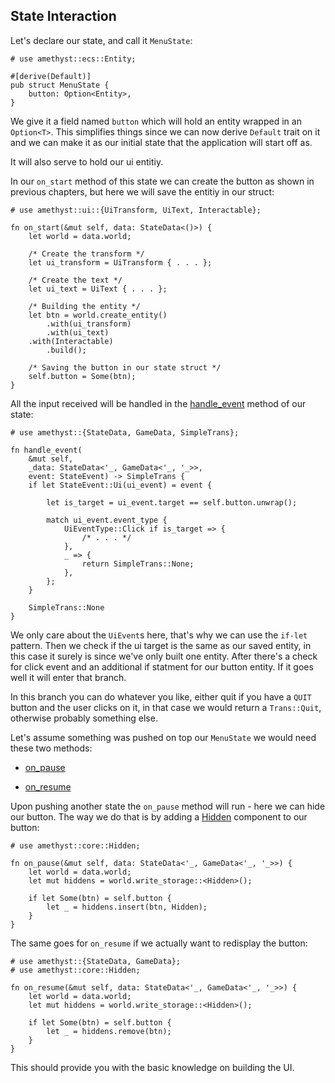 ## State Interaction

Let's declare our state, and call it `MenuState`: 

```rust,edition2018,no_run,noplaypen
# use amethyst::ecs::Entity;

#[derive(Default)]
pub struct MenuState {
    button: Option<Entity>,
}
```

We give it a field named `button` which will hold an entity wrapped in
an `Option<T>`. This simplifies things since we can now derive `Default`
trait on it and we can make it as our initial state that the application
will start off as.

It will also serve to hold our ui entitiy.

In our `on_start` method of this state we can create the button as shown in
previous chapters, but here we will save the entitiy in our struct: 

```rust,edition2018,no_run,noplaypen
# use amethyst::ui::{UiTransform, UiText, Interactable};

fn on_start(&mut self, data: StateData<()>) {
    let world = data.world; 

    /* Create the transform */ 
    let ui_transform = UiTransform { . . . };
    
    /* Create the text */
    let ui_text = UiText { . . . };

    /* Building the entity */
   	let btn = world.create_entity()
        .with(ui_transform)
        .with(ui_text)
	.with(Interactable)
        .build();

	/* Saving the button in our state struct */
	self.button = Some(btn);
}
```

All the input received will be handled in the [handle_event](https://docs.amethyst.rs/master/amethyst/trait.State.html#method.handle_event)
method of our state: 

```rust,edition2018,no_run,noplaypen
# use amethyst::{StateData, GameData, SimpleTrans};

fn handle_event(
	&mut self, 
	_data: StateData<'_, GameData<'_, '_>>, 
	event: StateEvent) -> SimpleTrans {
	if let StateEvent::Ui(ui_event) = event {

		let is_target = ui_event.target == self.button.unwrap();

		match ui_event.event_type {
			UiEventType::Click if is_target => { 
				/* . . . */
			},
			_ => {
				return SimpleTrans::None; 
			},  
		};
	}

	SimpleTrans::None
}
```
We only care about the `UiEvent`s here, that's why we can use the `if-let` pattern.
Then we check if the ui target is the same as our saved entity, in this case it
surely is since we've only built one entity. After there's a check for click
event and an additional if statment for our button entity. If it goes well it will
enter that branch.  

In this branch you can do whatever you like, either quit if you have a `QUIT` button
and the user clicks on it, in that case we would return a `Trans::Quit`, otherwise
probably something else.

Let's assume something was pushed on top our `MenuState` we would need these two methods: 

- [on_pause](https://docs.amethyst.rs/master/amethyst/trait.State.html#method.on_pause)

- [on_resume](https://docs.amethyst.rs/master/amethyst/trait.State.html#method.on_resume)


Upon pushing another state the `on_pause` method will run - here we can hide our button.
The way we do that is by adding a [Hidden](https://docs.amethyst.rs/master/amethyst_core/struct.Hidden.html)
component to our button:

```rust,edition2018,no_run,noplaypen
# use amethyst::core::Hidden;

fn on_pause(&mut self, data: StateData<'_, GameData<'_, '_>>) {
	let world = data.world;	
	let mut hiddens = world.write_storage::<Hidden>();
	
	if let Some(btn) = self.button {
		let _ = hiddens.insert(btn, Hidden);
	}
}
```

The same goes for `on_resume` if we actually want to redisplay the button:

```rust,edition2018,no_run,noplaypen
# use amethyst::{StateData, GameData};
# use amethyst::core::Hidden;

fn on_resume(&mut self, data: StateData<'_, GameData<'_, '_>>) {
    let world = data.world; 	
    let mut hiddens = world.write_storage::<Hidden>();
	
    if let Some(btn) = self.button {
        let _ = hiddens.remove(btn);
    }
}
```

This should provide you with the basic knowledge on building the UI.
